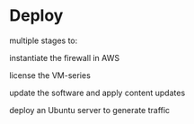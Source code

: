 # Deploy

multiple stages to:

instantiate the firewall in AWS

license the VM-series

update the software and apply content updates

deploy an Ubuntu server to generate traffic

